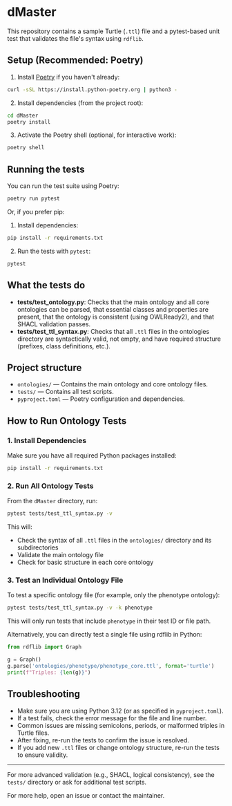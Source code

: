 # dMaster

This repository contains a sample Turtle (`.ttl`) file and a pytest-based
unit test that validates the file's syntax using `rdflib`.

## Setup (Recommended: Poetry)

1. Install [Poetry](https://python-poetry.org/docs/#installation) if you haven't already:

```bash
curl -sSL https://install.python-poetry.org | python3 -
```

2. Install dependencies (from the project root):

```bash
cd dMaster
poetry install
```

3. Activate the Poetry shell (optional, for interactive work):

```bash
poetry shell
```

## Running the tests

You can run the test suite using Poetry:

```bash
poetry run pytest
```

Or, if you prefer pip:

1. Install dependencies:

```bash
pip install -r requirements.txt
```

2. Run the tests with `pytest`:

```bash
pytest
```

## What the tests do

- **tests/test_ontology.py**: Checks that the main ontology and all core ontologies can be parsed, that essential classes and properties are present, that the ontology is consistent (using OWLReady2), and that SHACL validation passes.
- **tests/test_ttl_syntax.py**: Checks that all `.ttl` files in the ontologies directory are syntactically valid, not empty, and have required structure (prefixes, class definitions, etc.).

## Project structure

- `ontologies/` — Contains the main ontology and core ontology files.
- `tests/` — Contains all test scripts.
- `pyproject.toml` — Poetry configuration and dependencies.

## How to Run Ontology Tests

### 1. Install Dependencies
Make sure you have all required Python packages installed:

```bash
pip install -r requirements.txt
```

### 2. Run All Ontology Tests
From the `dMaster` directory, run:

```bash
pytest tests/test_ttl_syntax.py -v
```
This will:
- Check the syntax of all `.ttl` files in the `ontologies/` directory and its subdirectories
- Validate the main ontology file
- Check for basic structure in each core ontology

### 3. Test an Individual Ontology File
To test a specific ontology file (for example, only the phenotype ontology):

```bash
pytest tests/test_ttl_syntax.py -v -k phenotype
```
This will only run tests that include `phenotype` in their test ID or file path.

Alternatively, you can directly test a single file using rdflib in Python:

```python
from rdflib import Graph

g = Graph()
g.parse('ontologies/phenotype/phenotype_core.ttl', format='turtle')
print(f"Triples: {len(g)}")
```

## Troubleshooting
- Make sure you are using Python 3.12 (or as specified in `pyproject.toml`).
- If a test fails, check the error message for the file and line number.
- Common issues are missing semicolons, periods, or malformed triples in Turtle files.
- After fixing, re-run the tests to confirm the issue is resolved.
- If you add new `.ttl` files or change ontology structure, re-run the tests to ensure validity.

---

For more advanced validation (e.g., SHACL, logical consistency), see the `tests/` directory or ask for additional test scripts.

For more help, open an issue or contact the maintainer.
